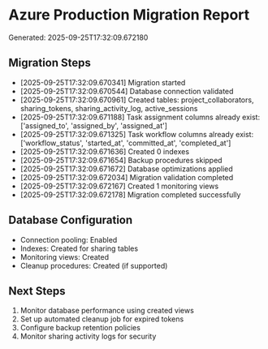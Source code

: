 # Azure Production Migration Report
Generated: 2025-09-25T17:32:09.672180

## Migration Steps

- [2025-09-25T17:32:09.670341] Migration started
- [2025-09-25T17:32:09.670544] Database connection validated
- [2025-09-25T17:32:09.670961] Created tables: project_collaborators, sharing_tokens, sharing_activity_log, active_sessions
- [2025-09-25T17:32:09.671188] Task assignment columns already exist: ['assigned_to', 'assigned_by', 'assigned_at']
- [2025-09-25T17:32:09.671325] Task workflow columns already exist: ['workflow_status', 'started_at', 'committed_at', 'completed_at']
- [2025-09-25T17:32:09.671636] Created 0 indexes
- [2025-09-25T17:32:09.671654] Backup procedures skipped
- [2025-09-25T17:32:09.671672] Database optimizations applied
- [2025-09-25T17:32:09.672034] Migration validation completed
- [2025-09-25T17:32:09.672167] Created 1 monitoring views
- [2025-09-25T17:32:09.672178] Migration completed successfully

## Database Configuration
- Connection pooling: Enabled
- Indexes: Created for sharing tables
- Monitoring views: Created
- Cleanup procedures: Created (if supported)

## Next Steps
1. Monitor database performance using created views
2. Set up automated cleanup job for expired tokens
3. Configure backup retention policies
4. Monitor sharing activity logs for security
